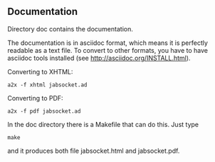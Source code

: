 Documentation
-------------

Directory doc contains the documentation.

The documentation is in asciidoc format, which means it is perfectly
readable as a text file. To convert to other formats, you have to have asciidoc
tools installed (see http://asciidoc.org/INSTALL.html).

Converting to XHTML:

	a2x -f xhtml jabsocket.ad

Converting to PDF:

	a2x -f pdf jabsocket.ad

In the doc directory there is a Makefile that can do this. Just type

	make

and it produces both file jabsocket.html and jabsocket.pdf.

